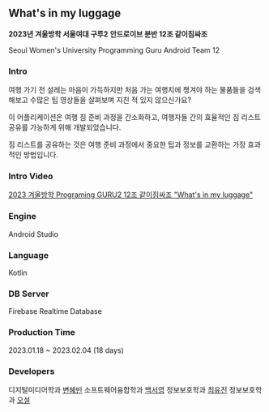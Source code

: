 
## What's in my luggage

**2023년 겨울방학 서울여대 구루2**
**안드로이브 분반 12조 같이짐싸조**

Seoul Women's University Programming Guru 
Android Team 12

### Intro
여행 가기 전 설레는 마음이 가득하지만 처음 가는 여행지에 챙겨야 하는 물품들을 검색해보고 수많은 팁 영상들을 살펴보며 지친 적 있지 않으신가요? 
	
이 어플리케이션은 여행 짐 준비 과정을 간소화하고, 여행자들 간의 효율적인 짐 리스트 공유를 가능하게 위해 개발되었습니다. 
	
짐 리스트를 공유하는 것은 여행 준비 과정에서 중요한 팁과 정보를 교환하는 가장 효과적인 방법입니다.

### Intro Video
[2023 겨울방학 Programing GURU2 12조 같이짐싸조 "What's in my luggage"](https://www.youtube.com/watch?v=zE_KVekUYBk)

### Engine
Android Studio

### Language
Kotlin

### DB Server
Firebase Realtime Database

### Production Time
2023.01.18 ~ 2023.02.04 (18 days)

### Developers
디지털미디어학과 [변혜빈](https://github.com/hye2021)
소프트웨어융합학과 [백서영](https://github.com/sysysysyb)
정보보호학과 [최유진](https://github.com/ujin6666)
정보보호학과 [오설](https://github.com/oxeox22)
